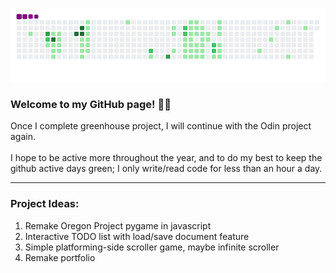 ![snake gif](https://github.com/mattrich98/mattrich98/blob/output/github-contribution-grid-snake.gif)
### Welcome to my GitHub page! 👋😎
Once I complete greenhouse project, I will continue with the Odin project again. 
<br>
<br>
I hope to be active more throughout the year, and to do my best to keep the github active days green; I only write/read code for less than an hour a day.
<hr>
<h3>Project Ideas:</h3>  
<ol>    
  <li>Remake Oregon Project pygame in javascript</li>   
  <li>Interactive TODO list with load/save document feature</li>
  <li>Simple platforming-side scroller game, maybe infinite scroller</li> 
  <li>Remake portfolio</li>
</ol>

